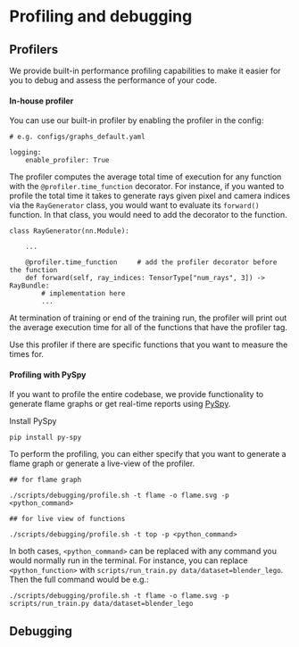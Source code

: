 # Profiling and debugging

## Profilers
We provide built-in performance profiling capabilities to make it easier for you to debug and assess the performance of your code. 

#### In-house profiler
You can use our built-in profiler by enabling the profiler in the config:

```
# e.g. configs/graphs_default.yaml

logging:
    enable_profiler: True
```

The profiler computes the average total time of execution for any function with the `@profiler.time_function` decorator. 
For instance, if you wanted to profile the total time it takes to generate rays given pixel and camera indices via the `RayGenerator` class, you would want to evaluate its `forward()` function. In that class, you would need to add the decorator to the function.


```
class RayGenerator(nn.Module):

    ...

    @profiler.time_function     # add the profiler decorator before the function
    def forward(self, ray_indices: TensorType["num_rays", 3]) -> RayBundle:
        # implementation here
        ...
```

At termination of training or end of the training run, the profiler will print out the average execution time for all of the functions that have the profiler tag. 

Use this profiler if there are specific functions that you want to measure the times for.


#### Profiling with PySpy
If you want to profile the entire codebase, we provide functionality to generate flame graphs or get real-time reports using [PySpy](https://github.com/benfred/py-spy).

Install PySpy

```
pip install py-spy
```

To perform the profiling, you can either specify that you want to generate a flame graph or generate a live-view of the profiler.

```
## for flame graph

./scripts/debugging/profile.sh -t flame -o flame.svg -p <python_command>

## for live view of functions

./scripts/debugging/profile.sh -t top -p <python_command> 
```

In both cases, `<python_command>` can be replaced with any command you would normally run in the terminal. For instance, you can replace `<python_function>` with `scripts/run_train.py data/dataset=blender_lego`. Then the full command would be e.g.:

```
./scripts/debugging/profile.sh -t flame -o flame.svg -p scripts/run_train.py data/dataset=blender_lego
```

## Debugging